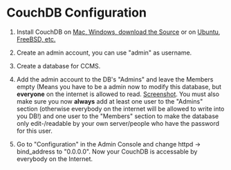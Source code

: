 # CouchDB Configuration

1. Install CouchDB on [Mac, Windows, download the Source](http://couchdb.apache.org/#download) or on [Ubuntu, FreeBSD, etc.](http://wiki.apache.org/couchdb/Installation)

2. Create an admin account, you can use "admin" as username.

3. Create a database for CCMS.

4. Add the admin account to the DB's "Admins" and leave the Members empty (Means you have to be a admin now to modify this database, but **everyone** on the internet is allowed to read. [Screenshot](http://cl.ly/O7SK). You must also make sure you now **always** add at least one user to the "Admins" section (otherwise everybody on the internet will be allowed to write into you DB!) and one user to the "Members" section to make the database only edit-/readable by your own server/people who have the password for this user.

5. Go to "Configuration" in the Admin Console and change httpd -> bind_address to "0.0.0.0". Now your CouchDB is accessable by everybody on the Internet.